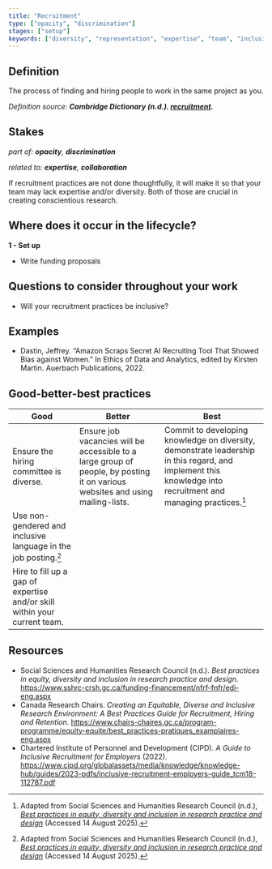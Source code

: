 ```yaml
---
title: "Recruitment"
type: ["opacity", "discrimination"]
stages: ["setup"]
keywords: ["diversity", "representation", "expertise", "team", "inclusivity", "management"]
---
```


## Definition
The process of finding and hiring people to work in the same project as you.

_Definition source: **Cambridge Dictionary (n.d.). [recruitment](https://dictionary.cambridge.org/dictionary/english/recruitment).**_

## Stakes
_part of: **opacity**, **discrimination**_

_related to: **expertise**, **collaboration**_

If recruitment practices are not done thoughtfully, it will make it so that your team may lack expertise and/or diversity. Both of those are crucial in creating conscientious research.  

## Where does it occur in the lifecycle?

**1 - Set up**

- Write funding proposals

## Questions to consider throughout your work
- Will your recruitment practices be inclusive?

## Examples
- Dastin, Jeffrey. “Amazon Scraps Secret AI Recruiting Tool That Showed Bias against Women.” In Ethics of Data and Analytics, edited by Kirsten Martin. Auerbach Publications, 2022.

## Good-better-best practices

| Good | Better | Best|
|---|---|---|
|Ensure the hiring committee is diverse.| Ensure job vacancies will be accessible to a large group of people, by posting it on various websites and using mailing-lists.| Commit to developing knowledge on diversity, demonstrate leadership in this regard, and implement this knowledge into recruitment and managing practices.[^1]|
|Use non-gendered and inclusive language in the job posting.[^2] | | |
|Hire to fill up a gap of expertise and/or skill within your current team.| | | 

## Resources
- Social Sciences and Humanities Research Council (n.d.). _Best practices in equity, diversity and inclusion in research practice and design_. https://www.sshrc-crsh.gc.ca/funding-financement/nfrf-fnfr/edi-eng.aspx
- Canada Research Chairs. _Creating an Equitable, Diverse and Inclusive Research Environment: A Best Practices Guide for Recruitment, Hiring and Retention_. https://www.chairs-chaires.gc.ca/program-programme/equity-equite/best_practices-pratiques_examplaires-eng.aspx 
- Chartered Institute of Personnel and Development (CIPD). _A Guide to Inclusive Recruitment for Employers_ (2022). https://www.cipd.org/globalassets/media/knowledge/knowledge-hub/guides/2023-pdfs/inclusive-recruitment-employers-guide_tcm18-112787.pdf 

[^1]: Adapted from Social Sciences and Humanities Research Council (n.d.), [_Best practices in equity, diversity and inclusion in research practice and design_](https://sshrc-crsh.canada.ca/funding-financement/nfrf-fnfr/edi-eng.aspx#5) (Accessed 14 August 2025). 
[^2]: Adapted from Social Sciences and Humanities Research Council (n.d.), [_Best practices in equity, diversity and inclusion in research practice and design_](https://sshrc-crsh.canada.ca/funding-financement/nfrf-fnfr/edi-eng.aspx#5) (Accessed 14 August 2025). 